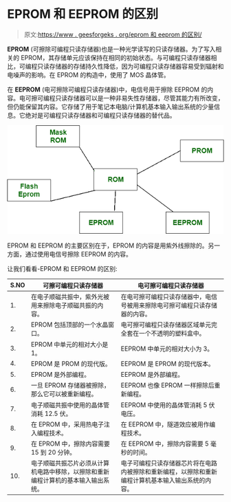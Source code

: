 # EPROM 和 EEPROM 的区别

> 原文:[https://www . geesforgeks . org/eprom 和 eeprom 的区别/](https://www.geeksforgeeks.org/difference-between-eprom-and-eeprom/)

**EPROM** (可擦除可编程只读存储器)也是一种光学读写的只读存储器。为了写入相关的 EPROM，其存储单元应该保持在相同的初始状态。与可编程只读存储器相比，可编程只读存储器的存储持久性降低，因为可编程只读存储器容易受到辐射和电噪声的影响。在 EPROM 的构造中，使用了 MOS 晶体管。

在 **EEPROM** (电可擦除可编程只读存储器)中，电信号用于擦除 EEPROM 的内容。电可擦可编程只读存储器可以是一种非易失性存储器，尽管其能力有所改变，但仍能保留其内容。它存储了用于笔记本电脑/计算机基本输入输出系统的少量信息。它绝对是可编程只读存储器和可编程只读存储器的替代品。

![](img/e5a8b3c6ec25d90c6484538177474cf9.png)

EPROM 和 EEPROM 的主要区别在于，EPROM 的内容是用紫外线擦除的。另一方面，通过使用电信号擦除 EEPROM 的内容。

让我们看看-EPROM 和 EEPROM 的区别:

<center>

| S.NO | 可擦可编程只读存储器 | 电可擦可编程只读存储器 |
| --- | --- | --- |
| 1. | 在电子顺磁共振中，紫外光被用来擦除电子顺磁共振的内容。 | 在电可擦可编程只读存储器中，电信号被用来擦除电可擦可编程只读存储器的内容。 |
| 2. | EPROM 包括顶部的一个水晶窗口。 | 电可擦可编程只读存储器区域单元完全套在一个不透明的塑料盒中。 |
| 3. | EPROM 中单元的相对大小是 1。 | EEPROM 中单元的相对大小为 3。 |
| 4. | EPROM 是 PROM 的现代版。 | EEPROM 是 EPROM 的现代版本。 |
| 5. | EPROM 是外部编程。 | EEPROM 是外部编程。 |
| 6. | 一旦 EPROM 存储器被擦除，那么它可以被重新编程。 | EEPROM 也像 EPROM 一样擦除后重新编程。 |
| 7. | 电子顺磁共振中使用的晶体管消耗 12.5 伏。 | EEPROM 中使用的晶体管消耗 5 伏电压。 |
| 8. | 在 EPROM 中，采用热电子注入编程技术。 | 在 EEPROM 中，隧道效应被用作编程技术。 |
| 9. | 在 EPROM 中，擦除内容需要 15 到 20 分钟。 | 在 EEPROM 中，擦除内容需要 5 毫秒的时间。 |
| 10. | 电子顺磁共振芯片必须从计算机电路中移除，以擦除和重新编程计算机的基本输入输出系统。 | 电子可编程只读存储器芯片将在电路内被擦除和重新编程，以擦除和重新编程计算机基本输入输出系统的内容。 |

</center>